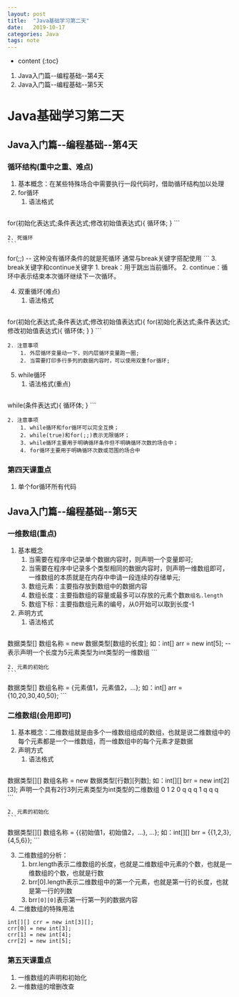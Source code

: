 ```yaml
---
layout: post
title:  "Java基础学习第二天"
date:   2019-10-17
categories: Java
tags: note
---
```


* content
{:toc}

1. Java入门篇--编程基础--第4天
2. Java入门篇--编程基础--第5天









# Java基础学习第二天
## Java入门篇--编程基础--第4天
### 循环结构(重中之重、难点)
1. 基本概念：在某些特殊场合中需要执行一段代码时，借助循环结构加以处理
2. for循环
    1. 语法格式
    ```
for(初始化表达式;条件表达式;修改初始值表达式){
    循环体;
}
    ```

    2. 死循环
    ```
for(;;) -- 这种没有循环条件的就是死循环
通常与break关键字搭配使用
    ```
3. break关键字和continue关键字
    1. break：用于跳出当前循环。
    2. continue：循环中表示结束本次循环继续下一次循环。

4. 双重循环(难点)
    1. 语法格式
    ```
for(初始化表达式;条件表达式;修改初始值表达式){
    for(初始化表达式;条件表达式;修改初始值表达式){
        循环体;
    }
}
    ```

    2. 注意事项
        1. 外层循环变量动一下，则内层循环变量跑一圈;
        2. 当需要打印多行多列的数据内容时，可以使用双重for循环;
5. while循环
    1. 语法格式(重点)
    ```
while(条件表达式){
    循环体;
}
    ```

    2. 注意事项
        1. while循环和for循环可以完全互换；
        2. while(true)和for(;;)表示无限循环；
        3. while循环主要用于明确循环条件但不明确循环次数的场合中；
        4. for循环主要用于明确循环次数或范围的场合中

### 第四天课重点
1. 单个for循环所有代码

## Java入门篇--编程基础--第5天
### 一维数组(重点)
1. 基本概念
    1. 当需要在程序中记录单个数据内容时，则声明一个变量即可;
    2. 当需要在程序中记录多个类型相同的数据内容时，则声明一维数组即可，一维数组的本质就是在内存中申请一段连续的存储单元;
    3. 数组元素：主要指存放到数组中的数据内容
    4. 数组长度：主要指数组的容量或最多可以存放的元素个数`数组名.length`
    5. 数组下标：主要指数组元素的编号，从0开始可以取到长度-1
2. 声明方式
    1. 语法格式
    ```
数据类型[] 数组名称 = new 数据类型[数组的长度];
如：int[] arr = new int[5];  --表示声明一个长度为5元素类型为int类型的一维数组
    ```

    2. 元素的初始化
    ```
数据类型[] 数组名称 = {元素值1，元素值2，...};
如：int[] arr = {10,20,30,40,50};
    ```

### 二维数组(会用即可)
1. 基本概念：二维数组就是由多个一维数组组成的数组，也就是说二维数组中的每个元素都是一个一维数组，而一维数组中的每个元素才是数据
2. 声明方式
    1. 语法格式
    ```
数据类型[][] 数组名称 = new 数据类型[行数][列数];
如：int[][] brr = new int[2][3];
声明一个具有2行3列元素类型为int类型的二维数组
  0 1 2
0 q q q
1 q q q    
    ```

    2. 元素的初始化
    ```
数据类型[][] 数组名称 = {{初始值1，初始值2，...}, ...};
如：int[][] brr = {{1,2,3},{4,5,6}};
    ```
    
3. 二维数组的分析：
    1. brr.length表示二维数组的长度，也就是二维数组中元素的个数，也就是一维数组的个数，也就是行数
    2. brr[0].length表示二维数组中的第一个元素，也就是第一行的长度，也就是第一行的列数
    3. brr`[0][0]`表示第一行第一列的数据内容
4. 二维数组的特殊用法
```
int[][] crr = new int[3][];
crr[0] = new int[3];
crr[1] = new int[4];
crr[2] = new int[5];
```

### 第五天课重点
1. 一维数组的声明和初始化
2. 一维数组的增删改查





















